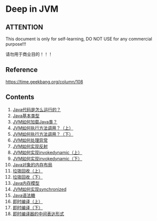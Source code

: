 # Deep in JVM

## ATTENTION

This document is only for self-learning, DO NOT USE for any commercial purpose!!!

请勿用于商业目的！！！

## Reference

https://time.geekbang.org/column/108

## Contents

1. [Java代码是怎么运行的？](01-how_java_run.md)
2. [Java基本类型](02-baisc_types.md)
3. [JVM如何加载Java类？](03-how_jvm_load_class.md)
4. [JVM如何执行方法调用？（上）](04-how_jvm_invoke_1.md)
5. [JVM如何执行方法调用？（下）](05-how_jvm_invoke_2.md)
6. [JVM如何处理异常](06-how_jvm_handle_exception.md)
7. [JVM如何实现反射](07-how_jvm_reflect.md)
8. [JVM如何实现invokedynamic（上）](08-how_jvm_invoke_dynamic_1.md)
9. [JVM如何实现invokedynamic（下）](09-how_jvm_invoke_dynamic_2.md)
10. [Java对象的内存布局](10-memory_layout.md)
11. [垃圾回收（上）](11-GC_1.md)
12. [垃圾回收（下）](12-GC_2.md)
13. [Java内存模型](13-java_memory_model.md)
14. [JVM如何实现synchronized](14-how_jvm_implement_synchronized.md)
15. [Java语法糖](15-java_syntax_sugar.md)
16. [即时编译（上）](16-JIT_1.md)
17. [即时编译（下）](17-JIT_2.md)
18. [即时编译器的中间表达形式](18-IR_of_JIT.md)
